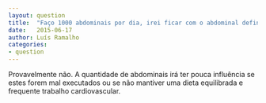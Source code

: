 ```yaml
---
layout: question
title:  "Faço 1000 abdominais por dia, irei ficar com o abdominal definido?"
date:   2015-06-17
author: Luís Ramalho
categories:
- question
---
```


Provavelmente não. A quantidade de abdominais irá ter pouca influência se estes forem mal executados ou se não mantiver uma dieta equilibrada e frequente trabalho cardiovascular.
